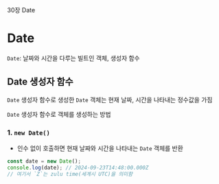 30장 Date



# Date
`Date`: 날짜와 시간을 다루는 빌트인 객체, 생성자 함수


## Date 생성자 함수
`Date` 생성자 함수로 생성한 `Date` 객체는 현재 날짜, 시간을 나타내는 정수값을 가짐

`Date` 생성자 함수로 객체를 생성하는 방법
### 1. `new Date()`
- 인수 없이 호출하면 현재 날짜와 시간을 나타내는 `Date` 객체를 반환
```javascript
const date = new Date();
console.log(date); // 2024-09-23T14:48:00.000Z
// 여기서 `Z`는 zulu time(세계시 UTC)을 의미함
```

